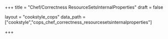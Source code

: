 +++
title = "Chef/Correctness ResourceSetsInternalProperties"
draft = false

layout = "cookstyle_cops"
data_path = ["cookstyle","cops_chef_correctness_resourcesetsinternalproperties"]

+++

<!-- The content of this page is automatically generated from the
cops_chef_correctness_resourcesetsinternalproperties.yml file in github.com/chef/cookstyle/blob/master/docs-chef-io/data/cookstyle/. -->
